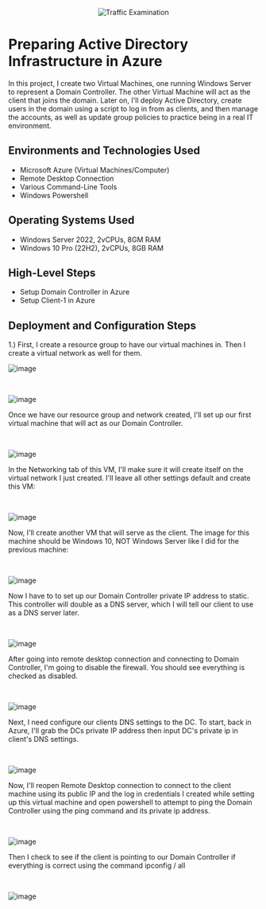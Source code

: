<p align="center">
<img src="https://i.imgur.com/Ua7udoS.png" alt="Traffic Examination"/>
</p>

<h1>Preparing Active Directory Infrastructure in Azure</h1>
In this project, I create two Virtual Machines, one running Windows Server to represent a Domain Controller. The other Virtual Machine will act as the client that joins the domain. Later on, I'll deploy Active Directory, create users in the domain using a script to log in from as clients, and then manage the accounts, as well as update group policies to practice being in a real IT environment.  <br />


<h2>Environments and Technologies Used</h2>

- Microsoft Azure (Virtual Machines/Computer)
- Remote Desktop Connection
- Various Command-Line Tools
- Windows Powershell

<h2>Operating Systems Used </h2>

- Windows Server 2022, 2vCPUs, 8GM RAM
- Windows 10 Pro (22H2), 2vCPUs, 8GB RAM

<h2>High-Level Steps</h2>

- Setup Domain Controller in Azure
- Setup Client-1 in Azure


<h2>Deployment and Configuration Steps</h2>


 1.) First, I create a resource group to have our virtual machines in. Then I create a virtual network as well for them.
 
![image](https://github.com/user-attachments/assets/956245bb-e615-4047-9db6-1f0e3743d5ae)

<p>
</p>
<br />

![image](https://github.com/user-attachments/assets/87b17cc2-4dc0-4341-9cf6-d91e72aa2169)

<p>
Once we have our resource group and network created, I'll set up our first virtual machine that will act as our Domain Controller.
</p>
<br />

![image](https://github.com/user-attachments/assets/f1b6cf17-26a9-4d8c-a07c-a68be5d07c7c)


<p>
In the Networking tab of this VM, I'll make sure it will create itself on the virtual network I just created. I'll leave all other settings default and create this VM:
</p>
<br />

![image](https://github.com/user-attachments/assets/a081bbe1-09ad-43b7-b10e-ee572ed8ab71)


<p>
Now, I'll create another VM that will serve as the client. The image for this machine should be Windows 10, NOT Windows Server like I did for the previous machine:
</p>
<br />

![image](https://github.com/user-attachments/assets/44df1df8-704a-4229-a4c6-a3e08c07fb53)


<p>
Now I have to to set up our Domain Controller private IP address to static. This controller will double as a DNS server, which I will tell our client to use as a DNS server later.
</p>
<br />

![image](https://github.com/user-attachments/assets/95ff712c-fca2-452b-bde8-3b2ae15a605c)


<p>
  After going into remote desktop connection and connecting to Domain Controller, I'm going to disable the firewall. You should see everything is checked as disabled.
</p>
<br />

![image](https://github.com/user-attachments/assets/52a5aa33-537b-4a94-9c47-379d8736799f)

<p>
Next, I need configure our clients DNS settings to the DC. To start, back in Azure, I'll grab the DCs private IP address then input DC's private ip in client's DNS settings.
</p>
<br />

![image](https://github.com/user-attachments/assets/587df318-ec4d-4368-98f1-85d071fe229e)


<p>
Now, I'll reopen Remote Desktop connection to connect to the client machine using its public IP and the log in credentials I created while setting up this virtual machine and open powershell to attempt to ping the Domain Controller using the ping command and its private ip address.
</p>
<br />

![image](https://github.com/user-attachments/assets/9a71c9dc-2672-4a02-9d10-9ed7b075034b)


<p>
Then I check to see if the client is pointing to our Domain Controller if everything is correct using the command ipconfig / all
</p>
<br />

![image](https://github.com/user-attachments/assets/6ce3e27c-7f64-4038-9528-f2f1ca020ada)








